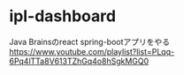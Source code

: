 # ipl-dashboard

Java Brainsのreact spring-bootアプリをやる
https://www.youtube.com/playlist?list=PLqq-6Pq4lTTa8V613TZhGq4o8hSgkMGQ0

